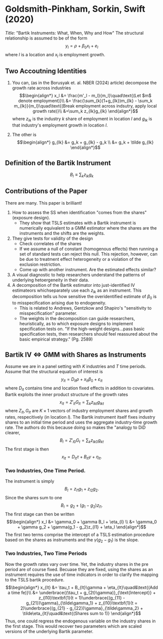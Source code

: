 # Goldsmith-Pinkham, Sorkin, Swift (2020)
*Title:* "Bartik Instruments: What, When, Why and How"
The structural relationship is assumed to be of the form
$$y_l = \rho + \beta_0 x_l + e_l$$
where $l$ is a location and $x_l$ is employment growth.
## Two Accoutning Identities
1. You can, (as in the Borusyak et. al. NBER (2024) article) decompose the growth rate across industries
$$\begin{align*}
x_l &= \frac{m'_l - m_l}{m_l}\quad\text{(Let $m$ denote employment)}\\
&= \frac{\sum_{k}(1+g_{lk})m_{lk} - \sum_k m_{lk}}{m_l}\quad\text{(Break employment across indsutry, apply local growth rate)}\\
&=\sum_k z_{lk}g_{lk}
\end{align*}$$
$$$$
where $z_{lk}$ is the industry $k$ share of employment in location $l$ and $g_{lk}$ is that industry's employment growth in location $l$.

2. The other is
$$\begin{align*}
g_{lk} &= g_k + g_{lk} - g_k \\
       &= g_k + \tilde g_{lk}
\end{align*}$$

## Definition of the Bartik Instrument
$$B_l \equiv \sum_k z_{lk}g_k$$

## Contributions of the Paper
There are many. This paper is brilliant!
1. How to assess the SS when identification "comes from the shares" (exposure design).
    - They show that TSLS estimates with a Bartik instrument is numerically equivalent to a GMM estimator where the shares are the instruments and the shifts are
    the weights.
2. They give tests for validity of the design
    - Check correlates of the shares
    - If we assume a null of constant (homogenous effects) then running a set of standard tests can reject this null. This rejection, however, can be due to treatment
    effect heterogeneity or a violation of the exclusion restriction.
    - Come up with another instrument. Are the estimated effects similar?
3. A visual diagnostic to help researchers understand the patterns of underlying hetoergeneity in their data.
4. A decomposition of the Bartik estimator into just-identified IV estimateors whichseparately use each $z_{lk}$ as an instrument. This decomposition tells us how sensitive the overidentified estimate of $\beta_0$ is to misspecification arising due to endogeneity.
    - This is related to Andrews, Gentzkow and Shapiro's "sensitivity to misspecification" parameter.
    - The weights in the decomposition can guide researchers, heuristically, as to which exposure designs to implement specification tests on. "If the high-weight designs...pass basic specification tests, then researchers should feel reassured about the basic empirical strategy." (Pg. 2589)

## Bartik IV $\iff$ GMM with Shares as Instruments
Assume we are in a panel setting with $K$ industries and $T$ time periods. Assume that the structural equation of interest is
$$y_{lt} = D_{lt}\rho + x_{lt}\beta_0 + \varepsilon_{lt}$$
where $D_{lt}$ contains time and location fixed effects in addition to covariates. Bartik exploits the inner product structure of the growth rates
$$x_{lt} = Z'_{lt}G_{lt} = \sum_kz_{lkt}g_{lkt}$$
where $Z_{lt}, G_{lt}$ are $K\times1$ vectors of industry employment shares and growth rates, respecitively (in location $l$). The Bartik instrument itself fixes industry shares to an initial time period and uses the aggregate industry-time growth rate. The authors do this because doing so makes the "analogy to DiD clearer,
$$B_l = Z'_{l0}G_t =\sum_k z_{lk0}g_{kt}$$
The first stage is then
$$x_{lt} = D_{lt}\tau + B_{lt}\gamma + \eta_{lt}.$$

### Two Industries, One Time Period.
The instrument is simply
$$B_l = z_{l1}g_1 + z_{l2}g_2.$$
Since the shares sum to one
$$B_l = g_2 + (g_1 - g_2)z_{l1}.$$
The first stage can then be written
$$\begin{align*}
x_l &= \gamma_0 + \gamma B_l + \eta_{l} \\
    &= \gamma_0 + \gamma g_2 + \gamma(g_1 - g_2)z_{l1} + \eta_l
\end{align*}$$
The first two terms comprise the intercept of a TSLS estimation procedure based on the shares as instruments and the $\gamma(g_2-g_1)$ is the slope.

### Two Industries, Two Time Periods
Now the growth rates vary over time. Yet, the industry shares in the pre period are of course fixed. Becuase they are fixed, using the shares as an instrument requires the use of time indicators in order to clarify the mapping to the TSLS bartik procedure.
$$\begin{align*}
x_{lt} &= \tau_t + B_{lt}\gamma + \eta_{lt}\quad&\text{(Add a time fe)}\\
       &= \underbrace{(\tau_t + g_{2t}\gamma)}_{\text{Intercept}} + z_{l10}\textbf{1}(t = 1)\underbrace{(g_{11} - g_{21})\gamma}_{\tilde\gamma_1} + z_{l10}\textbf{1}(t = 2)\underbrace{(g_{21} - g_{22})\gamma}_{\tilde\gamma_2} + \tilde\eta_{lt}\quad&\text{(Shares sum to 1)}
\end{align*}$$
Thus, one could regress the endogenous variable on the industry shares in the first stage. This would recover two parameters which are scaled versions of the underlying Bartik parameter.